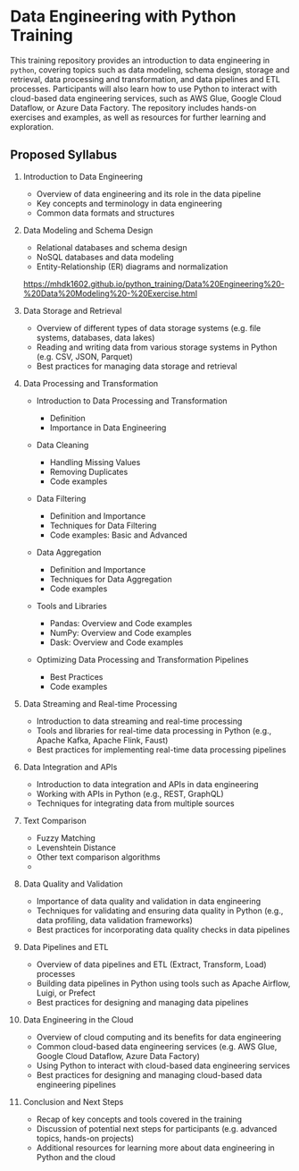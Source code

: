 # Data Engineering with Python Training

This training repository provides an introduction to data engineering in `python`, covering topics such as data modeling, schema design, storage and retrieval, data processing and transformation, and data pipelines and ETL processes. Participants will also learn how to use Python to interact with cloud-based data engineering services, such as AWS Glue, Google Cloud Dataflow, or Azure Data Factory. The repository includes hands-on exercises and examples, as well as resources for further learning and exploration.

## Proposed Syllabus

1. Introduction to Data Engineering

    * Overview of data engineering and its role in the data pipeline
    * Key concepts and terminology in data engineering
    * Common data formats and structures

2. Data Modeling and Schema Design

    * Relational databases and schema design
    * NoSQL databases and data modeling
    * Entity-Relationship (ER) diagrams and normalization

    <https://mhdk1602.github.io/python_training/Data%20Engineering%20-%20Data%20Modeling%20-%20Exercise.html>

3. Data Storage and Retrieval

    * Overview of different types of data storage systems (e.g. file systems, databases, data lakes)
    * Reading and writing data from various storage systems in Python (e.g. CSV, JSON, Parquet)
    * Best practices for managing data storage and retrieval

4. Data Processing and Transformation

    * Introduction to Data Processing and Transformation

        * Definition
        * Importance in Data Engineering

    * Data Cleaning

        * Handling Missing Values
        * Removing Duplicates
        * Code examples

    * Data Filtering

        * Definition and Importance
        * Techniques for Data Filtering
        * Code examples: Basic and Advanced

    * Data Aggregation

        * Definition and Importance
        * Techniques for Data Aggregation
        * Code examples

    * Tools and Libraries

        * Pandas: Overview and Code examples
        * NumPy: Overview and Code examples
        * Dask: Overview and Code examples

    * Optimizing Data Processing and Transformation Pipelines

        * Best Practices
        * Code examples

5. Data Streaming and Real-time Processing

    * Introduction to data streaming and real-time processing
    * Tools and libraries for real-time data processing in Python (e.g., Apache Kafka, Apache Flink, Faust)
    * Best practices for implementing real-time data processing pipelines

6. Data Integration and APIs

    * Introduction to data integration and APIs in data engineering
    * Working with APIs in Python (e.g., REST, GraphQL)
    * Techniques for integrating data from multiple sources


7. Text Comparison

    * Fuzzy Matching
    * Levenshtein Distance
    * Other text comparison algorithms
    *

8. Data Quality and Validation

    * Importance of data quality and validation in data engineering
    * Techniques for validating and ensuring data quality in Python (e.g., data profiling, data validation frameworks)
    * Best practices for incorporating data quality checks in data pipelines

9. Data Pipelines and ETL

    * Overview of data pipelines and ETL (Extract, Transform, Load) processes
    * Building data pipelines in Python using tools such as Apache Airflow, Luigi, or Prefect
    * Best practices for designing and managing data pipelines

10. Data Engineering in the Cloud

    * Overview of cloud computing and its benefits for data engineering
    * Common cloud-based data engineering services (e.g. AWS Glue, Google Cloud Dataflow, Azure Data Factory)
    * Using Python to interact with cloud-based data engineering services
    * Best practices for designing and managing cloud-based data engineering pipelines

11. Conclusion and Next Steps

    * Recap of key concepts and tools covered in the training
    * Discussion of potential next steps for participants (e.g. advanced topics, hands-on projects)
    * Additional resources for learning more about data engineering in Python and the cloud
